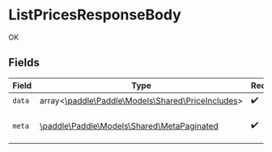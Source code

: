 # ListPricesResponseBody

OK


## Fields

| Field                                                                                     | Type                                                                                      | Required                                                                                  | Description                                                                               |
| ----------------------------------------------------------------------------------------- | ----------------------------------------------------------------------------------------- | ----------------------------------------------------------------------------------------- | ----------------------------------------------------------------------------------------- |
| `data`                                                                                    | array<[\paddle\Paddle\Models\Shared\PriceIncludes](../../Models/Shared/PriceIncludes.md)> | :heavy_check_mark:                                                                        | N/A                                                                                       |
| `meta`                                                                                    | [\paddle\Paddle\Models\Shared\MetaPaginated](../../Models/Shared/MetaPaginated.md)        | :heavy_check_mark:                                                                        | Information about this response.                                                          |